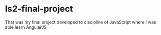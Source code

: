 # ls2-final-project

That was my final project developed to discipline of JavaScript where I was able learn AngularJS

